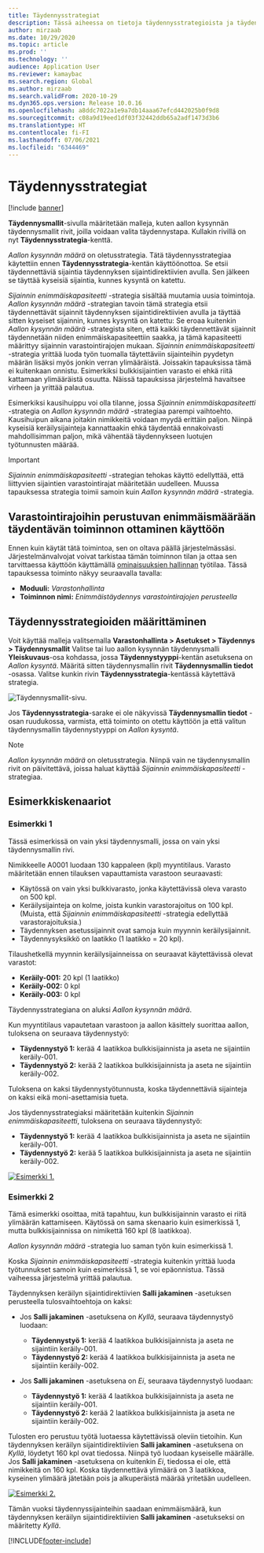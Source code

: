 ```yaml
---
title: Täydennysstrategiat
description: Tässä aiheessa on tietoja täydennysstrategioista ja täydennystavan valitsemisesta käyttämällä Täydennysstrategia-kenttää aallon kysynnän täydennysmallin riveillä.
author: mirzaab
ms.date: 10/29/2020
ms.topic: article
ms.prod: ''
ms.technology: ''
audience: Application User
ms.reviewer: kamaybac
ms.search.region: Global
ms.author: mirzaab
ms.search.validFrom: 2020-10-29
ms.dyn365.ops.version: Release 10.0.16
ms.openlocfilehash: a8ddc7022a1e9a7db14aaa67efcd442025b0f9d8
ms.sourcegitcommit: c08a9d19eed1df03f32442ddb65a2adf1473d3b6
ms.translationtype: HT
ms.contentlocale: fi-FI
ms.lasthandoff: 07/06/2021
ms.locfileid: "6344469"
---
```

# <a name="replenishment-strategies"></a>Täydennysstrategiat

[!include [banner](../includes/banner.md)]

**Täydennysmallit**-sivulla määritetään malleja, kuten aallon kysynnän täydennysmallit rivit, joilla voidaan valita täydennystapa. Kullakin rivillä on nyt **Täydennysstrategia**-kenttä.

*Aallon kysynnän määrä* on oletusstrategia. Tätä täydennysstrategiaa käytettiin ennen **Täydennysstrategia**-kentän käyttöönottoa. Se etsii täydennettäviä sijaintia täydennyksen sijaintidirektiivien avulla. Sen jälkeen se täyttää kyseisiä sijaintia, kunnes kysyntä on katettu.

*Sijainnin enimmäiskapasiteetti* -strategia sisältää muutamia uusia toimintoja. *Aallon kysynnän määrä* -strategian tavoin tämä strategia etsii täydennettävät sijainnit täydennyksen sijaintidirektiivien avulla ja täyttää sitten kyseiset sijainnin, kunnes kysyntä on katettu: Se eroaa kuitenkin *Aallon kysynnän määrä* -strategista siten, että kaikki täydennettävät sijainnit täydennetään niiden enimmäiskapasiteettiin saakka, ja tämä kapasiteetti määrittyy sijainnin varastointirajojen mukaan. *Sijainnin enimmäiskapasiteetti* -strategia yrittää luoda työn tuomalla täytettäviin sijainteihin pyydetyn määrän lisäksi myös jonkin verran ylimääräistä. Joissakin tapauksissa tämä ei kuitenkaan onnistu. Esimerkiksi bulkkisijaintien varasto ei ehkä riitä kattamaan ylimääräistä osuutta. Näissä tapauksissa järjestelmä havaitsee virheen ja yrittää palautua.

Esimerkiksi kausihuippu voi olla tilanne, jossa *Sijainnin enimmäiskapasiteetti* -strategia on *Aallon kysynnän määrä* -strategiaa parempi vaihtoehto. Kausihuipun aikana joitakin nimikkeitä voidaan myydä erittäin paljon. Niinpä kyseisiä keräilysijainteja kannattaakin ehkä täydentää ennakoivasti mahdollisimman paljon, mikä vähentää täydennykseen luotujen työtunnusten määrää.

> [!IMPORTANT]
> *Sijainnin enimmäiskapasiteetti* -strategian tehokas käyttö edellyttää, että liittyvien sijaintien varastointirajat määritetään uudelleen. Muussa tapauksessa strategia toimii samoin kuin *Aallon kysynnän määrä* -strategia.

## <a name="turn-on-the-replenish-to-max-based-on-stocking-limits-feature"></a>Varastointirajoihin perustuvan enimmäismäärään täydentävän toiminnon ottaminen käyttöön

Ennen kuin käytät tätä toimintoa, sen on oltava päällä järjestelmässäsi. Järjestelmänvalvojat voivat tarkistaa tämän toiminnon tilan ja ottaa sen tarvittaessa käyttöön käyttämällä [ominaisuuksien hallinnan](../../fin-ops-core/fin-ops/get-started/feature-management/feature-management-overview.md) työtilaa. Tässä tapauksessa toiminto näkyy seuraavalla tavalla:

- **Moduuli:** *Varastonhallinta*
- **Toiminnon nimi:** *Enimmäistäydennys varastointirajojen perusteella*

## <a name="set-up-replenishment-strategies"></a>Täydennysstrategioiden määrittäminen

Voit käyttää malleja valitsemalla **Varastonhallinta \> Asetukset \> Täydennys \> Täydennysmallit** Valitse tai luo aallon kysynnän täydennysmalli **Yleiskuvaus**-osa kohdassa, jossa **Täydennystyyppi**-kentän asetuksena on *Aallon kysyntä*. Määritä sitten täydennysmallin rivit **Täydennysmallin tiedot** -osassa. Valitse kunkin rivin **Täydennysstrategia**-kentässä käytettävä strategia.

![Täydennysmallit-sivu.](media/ReplenTempWaveDmdMaxLocCap.png "Täydennysmallit-sivu")

Jos **Täydennysstrategia**-sarake ei ole näkyvissä **Täydennysmallin tiedot** -osan ruudukossa, varmista, että toiminto on otettu käyttöön ja että valitun täydennysmallin täydennystyyppi on *Aallon kysyntä*.

> [!NOTE]
> *Aallon kysynnän määrä* on oletusstrategia. Niinpä vain ne täydennysmallin rivit on päivitettävä, joissa haluat käyttää *Sijainnin enimmäiskapasiteetti* -strategiaa.

## <a name="example-scenarios"></a>Esimerkkiskenaariot

### <a name="example-1"></a>Esimerkki 1

Tässä esimerkissä on vain yksi täydennysmalli, jossa on vain yksi täydennysmallin rivi.

Nimikkeelle A0001 luodaan 130 kappaleen (kpl) myyntitilaus. Varasto määritetään ennen tilauksen vapauttamista varastoon seuraavasti:

- Käytössä on vain yksi bulkkivarasto, jonka käytettävissä oleva varasto on 500 kpl.
- Keräilysijainteja on kolme, joista kunkin varastorajoitus on 100 kpl. (Muista, että *Sijainnin enimmäiskapasiteetti* -strategia edellyttää varastorajoituksia.)
- Täydennyksen asetussijainnit ovat samoja kuin myynnin keräilysijainnit.
- Täydennysyksikkö on laatikko (1 laatikko = 20 kpl).

Tilaushetkellä myynnin keräilysijainneissa on seuraavat käytettävissä olevat varastot:

- **Keräily-001:** 20 kpl (1 laatikko)
- **Keräily-002:** 0 kpl
- **Keräily-003:** 0 kpl

Täydennysstrategiana on aluksi *Aallon kysynnän määrä*.

Kun myyntitilaus vapautetaan varastoon ja aallon käsittely suorittaa aallon, tuloksena on seuraava täydennystyö:

- **Täydennystyö 1:** kerää 4 laatikkoa bulkkisijainnista ja aseta ne sijaintiin keräily-001.
- **Täydennystyö 2:** kerää 2 laatikkoa bulkkisijainnista ja aseta ne sijaintiin keräily-002.

Tuloksena on kaksi täydennystyötunnusta, koska täydennettäviä sijainteja on kaksi eikä moni-asettamisia tueta.

Jos täydennysstrategiaksi määritetään kuitenkin *Sijainnin enimmäiskapasiteetti*, tuloksena on seuraava täydennystyö:

- **Täydennystyö 1:** kerää 4 laatikkoa bulkkisijainnista ja aseta ne sijaintiin keräily-001.
- **Täydennystyö 2:** kerää 5 laatikkoa bulkkisijainnista ja aseta ne sijaintiin keräily-002.

[![Esimerkki 1.](media/ReplenTemp_example_1.png "Esimerkki 1")](media/ReplenTemp_example_1_large.png)

### <a name="example-2"></a>Esimerkki 2

Tämä esimerkki osoittaa, mitä tapahtuu, kun bulkkisijainnin varasto ei riitä ylimäärän kattamiseen. Käytössä on sama skenaario kuin esimerkissä 1, mutta bulkkisijainnissa on nimikettä 160 kpl (8 laatikkoa).

*Aallon kysynnän määrä* -strategia luo saman työn kuin esimerkissä 1.

Koska *Sijainnin enimmäiskapasiteetti* -strategia kuitenkin yrittää luoda työtunnukset samoin kuin esimerkissä 1, se voi epäonnistua. Tässä vaiheessa järjestelmä yrittää palautua.

Täydennyksen keräilyn sijaintidirektiivien **Salli jakaminen** -asetuksen perusteella tulosvaihtoehtoja on kaksi:

- Jos **Salli jakaminen** -asetuksena on *Kyllä*, seuraava täydennystyö luodaan:

    - **Täydennystyö 1:** kerää 4 laatikkoa bulkkisijainnista ja aseta ne sijaintiin keräily-001.
    - **Täydennystyö 2:** kerää 4 laatikkoa bulkkisijainnista ja aseta ne sijaintiin keräily-002.

- Jos **Salli jakaminen** -asetuksena on *Ei*, seuraava täydennystyö luodaan:

    - **Täydennystyö 1:** kerää 4 laatikkoa bulkkisijainnista ja aseta ne sijaintiin keräily-001.
    - **Täydennystyö 2:** kerää 2 laatikkoa bulkkisijainnista ja aseta ne sijaintiin keräily-002.

Tulosten ero perustuu työtä luotaessa käytettävissä oleviin tietoihin. Kun täydennyksen keräilyn sijaintidirektiivien **Salli jakaminen** -asetuksena on *Kyllä*, löydetyt 160 kpl ovat tiedossa. Niinpä työ luodaan kyseiselle määrälle. Jos **Salli jakaminen** -asetuksena on kuitenkin *Ei*, tiedossa ei ole, että nimikkeitä on 160 kpl. Koska täydennettävä ylimäärä on 3 laatikkoa, kyseinen ylimäärä jätetään pois ja alkuperäistä määrää yritetään uudelleen.

[![Esimerkki 2.](media/ReplenTemp_example_2.png "Esimerkki 2")](media/ReplenTemp_example_2_large.png)

Tämän vuoksi täydennyssijainteihin saadaan enimmäismäärä, kun täydennyksen keräilyn sijaintidirektiivien **Salli jakaminen** -asetukseksi on määritetty *Kyllä*.


[!INCLUDE[footer-include](../../includes/footer-banner.md)]